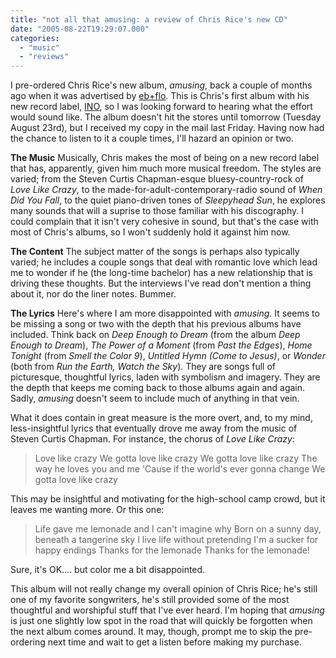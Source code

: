 ```yaml
---
title: "not all that amusing: a review of Chris Rice's new CD"
date: "2005-08-22T19:29:07.000"
categories: 
  - "music"
  - "reviews"
---
```


I pre-ordered Chris Rice's new album, _amusing_, back a couple of months ago when it was advertised by [eb+flo](http://www.ebflo.com). This is Chris's first album with his new record label, [INO](http://www.inorecords.com/home/main.html), so I was looking forward to hearing what the effort would sound like. The album doesn't hit the stores until tomorrow (Tuesday August 23rd), but I received my copy in the mail last Friday. Having now had the chance to listen to it a couple times, I'll hazard an opinion or two.

**The Music** Musically, Chris makes the most of being on a new record label that has, apparently, given him much more musical freedom. The styles are varied; from the Steven Curtis Chapman-esque bluesy-country-rock of _Love Like Crazy_, to the made-for-adult-contemporary-radio sound of _When Did You Fall_, to the quiet piano-driven tones of _Sleepyhead Sun_, he explores many sounds that will a suprise to those familiar with his discography. I could complain that it isn't very cohesive in sound, but that's the case with most of Chris's albums, so I won't suddenly hold it against him now.

**The Content** The subject matter of the songs is perhaps also typically varied; he includes a couple songs that deal with romantic love which lead me to wonder if he (the long-time bachelor) has a new relationship that is driving these thoughts. But the interviews I've read don't mention a thing about it, nor do the liner notes. Bummer.

**The Lyrics** Here's where I am more disappointed with _amusing_. It seems to be missing a song or two with the depth that his previous albums have included. Think back on _Deep Enough to Dream_ (from the album _Deep Enough to Dream_), _The Power of a Moment_ (from _Past the Edges_), _Home Tonight_ (from _Smell the Color 9_), _Untitled Hymn (Come to Jesus)_, or _Wonder_ (both from _Run the Earth, Watch the Sky_). They are songs full of picturesque, thoughtful lyrics, laden with symbolism and imagery. They are the depth that keeps me coming back to those albums again and again. Sadly, _amusing_ doesn't seem to include much of anything in that vein.

What it does contain in great measure is the more overt, and, to my mind, less-insightful lyrics that eventually drove me away from the music of Steven Curtis Chapman. For instance, the chorus of _Love Like Crazy_:

> Love like crazy We gotta love like crazy We gotta love like crazy The way he loves you and me 'Cause if the world's ever gonna change We gotta love like crazy

This may be insightful and motivating for the high-school camp crowd, but it leaves me wanting more. Or this one:

> Life gave me lemonade and I can't imagine why Born on a sunny day, beneath a tangerine sky I live life without pretending I'm a sucker for happy endings Thanks for the lemonade Thanks for the lemonade!

Sure, it's OK.... but color me a bit disappointed.

This album will not really change my overall opinion of Chris Rice; he's still one of my favorite songwriters, he's still provided some of the most thoughtful and worshipful stuff that I've ever heard. I'm hoping that _amusing_ is just one slightly low spot in the road that will quickly be forgotten when the next album comes around. It may, though, prompt me to skip the pre-ordering next time and wait to get a listen before making my purchase.
